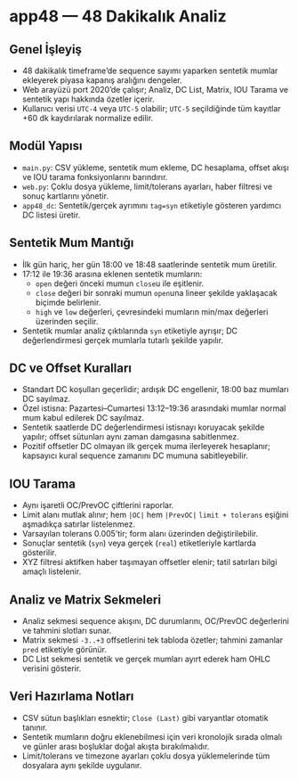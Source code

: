 # app48 — 48 Dakikalık Analiz

## Genel İşleyiş
- 48 dakikalık timeframe’de sequence sayımı yaparken sentetik mumlar ekleyerek piyasa kapanış aralığını dengeler.
- Web arayüzü port 2020’de çalışır; Analiz, DC List, Matrix, IOU Tarama ve sentetik yapı hakkında özetler içerir.
- Kullanıcı verisi `UTC-4` veya `UTC-5` olabilir; `UTC-5` seçildiğinde tüm kayıtlar +60 dk kaydırılarak normalize edilir.

## Modül Yapısı
- `main.py`: CSV yükleme, sentetik mum ekleme, DC hesaplama, offset akışı ve IOU tarama fonksiyonlarını barındırır.
- `web.py`: Çoklu dosya yükleme, limit/tolerans ayarları, haber filtresi ve sonuç kartlarını yönetir.
- `app48_dc`: Sentetik/gerçek ayrımını `tag=syn` etiketiyle gösteren yardımcı DC listesi üretir.

## Sentetik Mum Mantığı
- İlk gün hariç, her gün 18:00 ve 18:48 saatlerinde sentetik mum üretilir.
- 17:12 ile 19:36 arasına eklenen sentetik mumların:
  - `open` değeri önceki mumun `close`u ile eşitlenir.
  - `close` değeri bir sonraki mumun `open`una lineer şekilde yaklaşacak biçimde belirlenir.
  - `high` ve `low` değerleri, çevresindeki mumların min/max değerleri üzerinden seçilir.
- Sentetik mumlar analiz çıktılarında `syn` etiketiyle ayrışır; DC değerlendirmesi gerçek mumlarla tutarlı şekilde yapılır.

## DC ve Offset Kuralları
- Standart DC koşulları geçerlidir; ardışık DC engellenir, 18:00 baz mumları DC sayılmaz.
- Özel istisna: Pazartesi–Cumartesi 13:12–19:36 arasındaki mumlar normal mum kabul edilerek DC sayılmaz.
- Sentetik saatlerde DC değerlendirmesi istisnayı koruyacak şekilde yapılır; offset sütunları aynı zaman damgasına sabitlenmez.
- Pozitif offsetler DC olmayan ilk gerçek muma ilerleyerek hesaplanır; kapsayıcı kural sequence zamanını DC mumuna sabitleyebilir.

## IOU Tarama
- Aynı işaretli OC/PrevOC çiftlerini raporlar.
- Limit alanı mutlak alınır; hem `|OC|` hem `|PrevOC|` `limit + tolerans` eşiğini aşmadıkça satırlar listelenmez.
- Varsayılan tolerans 0.005’tir; form alanı üzerinden değiştirilebilir.
- Sonuçlar sentetik (`syn`) veya gerçek (`real`) etiketleriyle kartlarda gösterilir.
- XYZ filtresi aktifken haber taşımayan offsetler elenir; tatil satırları bilgi amaçlı listelenir.

## Analiz ve Matrix Sekmeleri
- Analiz sekmesi sequence akışını, DC durumlarını, OC/PrevOC değerlerini ve tahmini slotları sunar.
- Matrix sekmesi `-3..+3` offsetlerini tek tabloda özetler; tahmini zamanlar `pred` etiketiyle görünür.
- DC List sekmesi sentetik ve gerçek mumları ayırt ederek ham OHLC verisini gösterir.

## Veri Hazırlama Notları
- CSV sütun başlıkları esnektir; `Close (Last)` gibi varyantlar otomatik tanınır.
- Sentetik mumların doğru eklenebilmesi için veri kronolojik sırada olmalı ve günler arası boşluklar doğal akışta bırakılmalıdır.
- Limit/tolerans ve timezone ayarları çoklu dosya yüklemelerinde tüm dosyalara aynı şekilde uygulanır.
